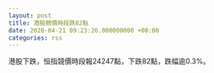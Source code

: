 ```yaml
---
layout: post
title: 港股競價時段跌82點
date: 2020-04-21 09:23:26.000000000 +08:00
categories: rss
---
```


港股下跌，恒指競價時段報24247點，下跌82點，跌幅逾0.3%。
